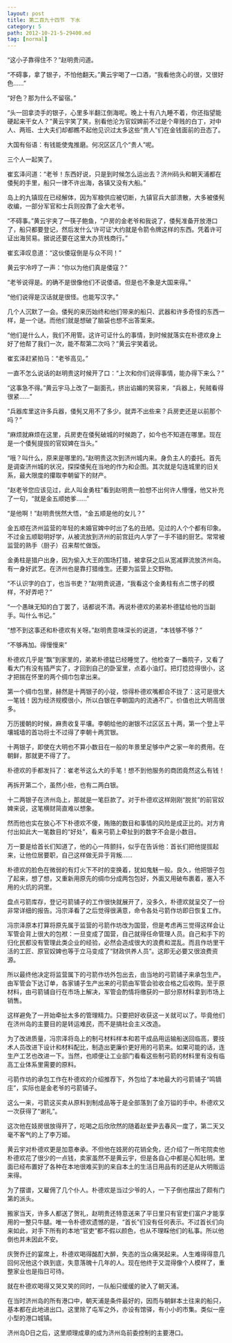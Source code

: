 ```yaml
---
layout: post
title: 第二百九十四节　下水
category: 5
path: 2012-10-21-5-29400.md
tag: [normal]
---
```


“这小子靠得住不？”赵明贵问道。

“不碍事，拿了银子，不怕他翻天。”黄云宇喝了一口酒，“我看他贪心的很，又很好色……”

“好色？那为什么不留宿。”

“头一回拿烫手的银子，心里多半翻江倒海呢。晚上十有八九睡不着，你还指望能硬起来干女人？”黄云宇笑了笑，别看他沦为官奴婢前不过是个卑贱的白丁，对中人、两班、士大夫们却都瞧不起他见识过太多这些“贵人”们在金钱面前的丑态了。

大国有俗语：有钱能使鬼推磨。何况区区几个“贵人”呢。

三个人一起笑了。

崔玄泽问道：“老爷！东西好说，只是到时候怎么运出去？济州码头和朝天浦都在倭髡的手里，船只一律不许出海，各镇又没有大船。”

岛上的九镇现在已经解体，因为军粮供应被切断，九镇官兵大部溃散，大多被倭髡收编，一部分军官和士兵则投靠了金大老爷。

“不碍事。”黄云宇夹了一筷子鲍鱼，“户房的金老爷和我说了，倭髡准备开放港口了，船只都要登记，然后发什么‘许可证’大约就是令箭令牌这样的东西。凭着许可证出海贸易。据说还要在这里大办货栈商行。”

崔玄泽叹息道：“这伙倭寇倒是与众不同！”

黄云宇冷哼了一声：“你以为他们真是倭寇？”

“老爷说得是。的确不是很像他们不说倭语。但是也不象是大国来得。”

“他们说得是汉话就是很怪。也能写汉字。”

几个人沉默了一会。倭髡的来历始终和他们带来的船只、武器和许多奇怪的东西一样，是一个谜。而他们就是想破了脑袋也想不出答案来。

“他们是什么人，我们不用管。这许可证什么的事情，到时候就落实在朴德欢身上好了他帮了我们一次，能不帮第二次吗？”黄云宇笑着说。

崔玄泽赶紧拍马：“老爷高见。”

一直不怎么说话的赵明贵这时候开了口：“上次和你们说得事情，能办得下来么？”

“这事急不得。”黄云宇马上改了一副面孔，挤出谄媚的笑容来，“兵器上，髡贼看得很紧……”

“兵器库里这许多兵器，倭髡又用不了多少。就弄不出些来？兵房吏还是以前那个吗？”

“麻烦就麻烦在这里，兵房吏在倭髡破城的时候跑了，如今也不知道在哪里。现在是一个倭髡提拔的官奴婢在当头。”

“哦？叫什么，原来是哪里的。”赵明贵这次到济州城内来。身负主人的委托。首先是调查济州城的状况，探探倭髡在当地的作为和企图。其次就是勾连城里的旧关系，最大限度的攥取李朝留下的财产。

“赵老爷您应该见过，此人叫金勇柱”看到赵明贵一脸想不出何许人懵懂，他又补充了一句，“就是金五顺她爹……”

“是他啊！”赵明贵恍然大悟，“金五顺是他的女儿？”

金五顺在济州监营的年轻的未婚官婢中时出了名的丑陋。见过的人个个都有印象。不过金五顺聪明好学，从被流放到济州的前宫廷内人学了一手不错的厨艺。常常被监营的熟手（厨子）召来帮忙做饭。

金勇柱是猎户出身，因为偷入大王的围场打猎，被拿获之后从宽减罪流放济州岛。有一身好武艺。在济州也是靠打猎维生。还要为监营上交野物。

“不认识字的白丁，也当书吏？”赵明贵说道，“我看这个金勇柱有点二愣子的模样，不好弄吧？”

“一个愚昧无知的白丁罢了，话都说不清。再说朴德欢的弟弟朴德猛给他的当副手。叫什么书记。”

“想不到这事还和朴德欢有关呀。”赵明贵意味深长的说道，“本钱够不够？”

“不够再加。得慢慢来”

朴德欢几乎是“飘”到家里的，弟弟朴德猛已经睡觉了。他检查了一番院子，又看了看大门有没有插严实了，才回到自己的卧室里，点着小油灯。把灯捻捻得很小，这才把揣在怀里的两个绸巾包拿出来。

第一个绸巾包里，赫然是十两银子的小锭，惊得朴德欢嘴都合不拢了：这可是很大一笔钱！因为经济规模很小，所以白银在李朝国内的流通不广。价值也比大明高很多。

万历援朝的时候，麻贵收复平壤。李朝给他的谢银不过区区五十两，第一个登上平壤城墙的首功将士不过得了李朝十两赏银。

十两银子，即使在大明也不算小数目在一般的年景里足够中产之家一年的费用。在朝鲜，那就更不得了了。

朴德欢的手都发抖了：崔老爷这么大的手笔！想不到他服务的商团竟然这么有钱！

再拆开第二个，虽然小些，也有二两白银。

十二两银子在济州岛上，那就是一笔巨款了。对于朴德欢这样刚刚“脱贫”的前官奴婢来说，这笔横财简直难以想象。

然而他也实在放心不下朴德欢不傻，贿赂的数目和事情的风险是成正比的。对方肯付出如此大一笔数目的“好处”，看来弓箭上牵扯到的数字不会是小数目。

万一要是给首长们知道了，他的心一阵颤抖，似乎在告诉他：首长们把他提拔起来，让他位居要职，自己这样做无异于背叛……

朴德欢的脸色在微弱的有灯火下不时的变换着，犹如鬼魅一般。良久，他把银子包了起来，想了想，又重新用原先的绸巾分成两包包好，外面又用破布裹着，塞入不用的火炕的洞里。

盘点弓箭库存，登记弓箭铺子的工作很快就展开了，没多久，朴德欢就呈交了一份非常详细的报告。冯宗泽看了之后觉得很满意，命令各处弓箭作坊即日恢复工作。

冯宗泽原本打算将原先属于监营的弓箭作坊改为国营，但是考虑再三觉得这样会让军管会背上很大的包袱：一旦变成了国营，自己就得任命管理人员。自己和手下的归化民都没有管理此类企业的经验，必然会造成很大的浪费和混乱。而且作坊里干活的工匠、原官奴婢也等于立马变成了“财政供养人员”。这即无必要又很浪费资源。

所以最终他决定将监营属下的弓箭作坊外包出去，由当地的弓箭铺子来承包生产。由军管会下达订单，各家铺子生产出来的弓箭由军管会验收合格之后收购。至于原材料，由弓箭铺自行在市场上解决，军管会酌情将缴获的一部分原材料拿到市场上销售。

这样避免了一开始牵扯太多的管理精力。只要把好收获这一关就可以了。毕竟他们在济州岛的主要目的是转运难民，而不是搞社会主义改造。

为了改进质量，冯宗泽将岛上的制弓材料样本和若干成品用运输船送回临高，要技术人员改进下设计和材料配比，制造出更廉价更好用的弓箭来。如果可能的话，连生产工艺也改进一下。当然，也顺便让工业部门看看这些制弓箭的材料里有没有临高工业体系里需要的原料。

弓箭作坊的承包工作在朴德欢的介绍推荐下，外包给了本地最大的弓箭铺子“鸣镝庄”，实际也是金老爷的弓箭铺子。

这么一来，弓箭这买卖从原料到制成品等于是全部落到了金万镒的手中。朴德欢又一次获得了“谢礼”。

这次他在妓房很放得开了，吃喝之后欣欣然的随着赵爱尹去春风一度了，第二天又毫不客气的上了李万姬。

黄云宇对朴德欢更是加意奉承。不但他在妓房的花销全免，还介绍了一所宅院卖他朴德欢花了很少的一点钱，卖家虽然不是黄云宇，但是各自心中都是心知肚明。里面已经布置好了各种在本地很难买到的来自本土的生活日用品有的还是从大明贩运来得。

为了摆谱，又雇佣了几个仆人。朴德欢是当过少爷的人，一下子倒也摆出了颇有门第的派头。

搬家当天，许多人都送了贺礼，赵明贵还特意送来了平日里只有官吏们富户才能享用的一整只牛腿。唯一令朴德欢遗憾的是，“首长”们没有任何表示。不过首长们向来如此，对手下所有的本地“官吏”都不假以颜色，也从不理睬他们的私事。所以他倒也并未因此不安。

庆贺乔迁的宴席上，朴德欢喝得酩酊大醉，失态的当众痛哭起来。人生难得得意几回何况他这个跌到底，失意落魄十几年的人。现在他终于又混得像个人模样了，重整家业也是指日可待。

就在朴德欢喝得又哭又笑的同时，一队船只缓缓的驶入了朝天浦。

在当时济州岛的所有港口中，朝天浦是条件最好的，因而与朝鲜本土往来的船只，基本都在此地进出口。这里除了屯军之外，亦设有馆驿，有小小的市集。类似一座小型的港口城镇。

济州岛D日之后，这里顺理成章的成为济州岛前委控制的主要港口。
